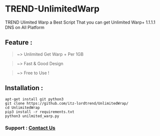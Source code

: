 # TREND-UnlimitedWarp
TREND Ulimited Warp a Best Script That you can get Unlimited Warp+ 1.1.1.1 DNS on All Platform

## Feature : 

> ~> Unlimited Get Warp + Per 1GB

> ~> Fast & Good Design 

> ~> Free to Use !

## Installation :

```
apt-get install git python3
git clone https://github.com/itz-lordtrend/UnlimitedWrap/
cd UnlimitedWrap
pip3 install -r requirements.txt
python3 unilmited_warp.py
```

### Support : [Contact Us](https://t.me/trendiesm)

